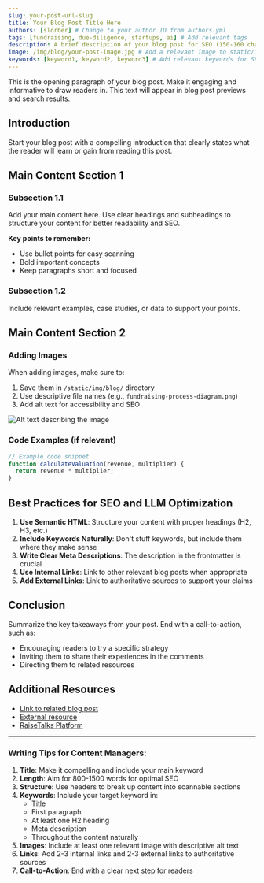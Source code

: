 ```yaml
---
slug: your-post-url-slug
title: Your Blog Post Title Here
authors: [slorber] # Change to your author ID from authors.yml
tags: [fundraising, due-diligence, startups, ai] # Add relevant tags
description: A brief description of your blog post for SEO (150-160 characters recommended)
image: /img/blog/your-post-image.jpg # Add a relevant image to static/img/blog/
keywords: [keyword1, keyword2, keyword3] # Add relevant keywords for SEO
---
```


<!-- The first paragraph will be used as the blog post preview/excerpt -->

This is the opening paragraph of your blog post. Make it engaging and informative to draw readers in. This text will appear in blog post previews and search results.

<!-- truncate -->

## Introduction

Start your blog post with a compelling introduction that clearly states what the reader will learn or gain from reading this post.

## Main Content Section 1

### Subsection 1.1

Add your main content here. Use clear headings and subheadings to structure your content for better readability and SEO.

**Key points to remember:**

- Use bullet points for easy scanning
- Bold important concepts
- Keep paragraphs short and focused

### Subsection 1.2

Include relevant examples, case studies, or data to support your points.

## Main Content Section 2

### Adding Images

When adding images, make sure to:

1. Save them in `/static/img/blog/` directory
2. Use descriptive file names (e.g., `fundraising-process-diagram.png`)
3. Add alt text for accessibility and SEO

![Alt text describing the image](/img/blog/your-image.png)

### Code Examples (if relevant)

```javascript
// Example code snippet
function calculateValuation(revenue, multiplier) {
  return revenue * multiplier;
}
```

## Best Practices for SEO and LLM Optimization

1. **Use Semantic HTML**: Structure your content with proper headings (H2, H3, etc.)
2. **Include Keywords Naturally**: Don't stuff keywords, but include them where they make sense
3. **Write Clear Meta Descriptions**: The description in the frontmatter is crucial
4. **Use Internal Links**: Link to other relevant blog posts when appropriate
5. **Add External Links**: Link to authoritative sources to support your claims

## Conclusion

Summarize the key takeaways from your post. End with a call-to-action, such as:

- Encouraging readers to try a specific strategy
- Inviting them to share their experiences in the comments
- Directing them to related resources

## Additional Resources

- [Link to related blog post](/blog/related-post)
- [External resource](https://example.com)
- [RaiseTalks Platform](https://raisetalks.com)

---

### Writing Tips for Content Managers:

1. **Title**: Make it compelling and include your main keyword
2. **Length**: Aim for 800-1500 words for optimal SEO
3. **Structure**: Use headers to break up content into scannable sections
4. **Keywords**: Include your target keyword in:
   - Title
   - First paragraph
   - At least one H2 heading
   - Meta description
   - Throughout the content naturally
5. **Images**: Include at least one relevant image with descriptive alt text
6. **Links**: Add 2-3 internal links and 2-3 external links to authoritative sources
7. **Call-to-Action**: End with a clear next step for readers
